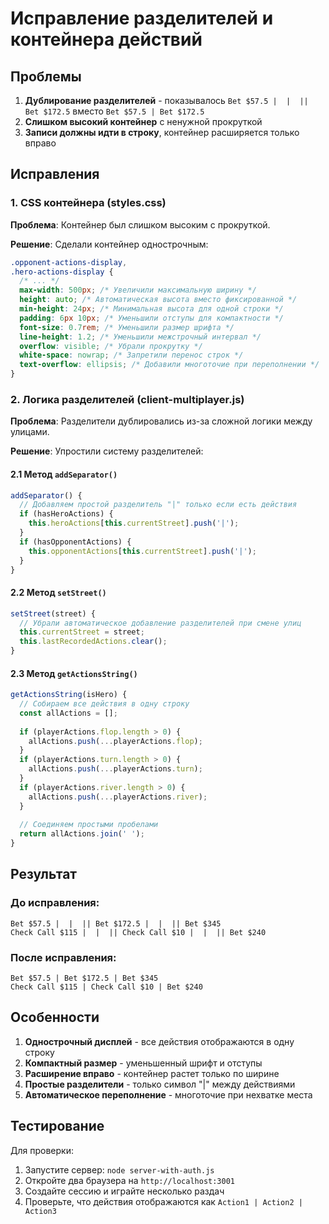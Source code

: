 # Исправление разделителей и контейнера действий

## Проблемы
1. **Дублирование разделителей** - показывалось `Bet $57.5 |  |  || Bet $172.5` вместо `Bet $57.5 | Bet $172.5`
2. **Слишком высокий контейнер** с ненужной прокруткой
3. **Записи должны идти в строку**, контейнер расширяется только вправо

## Исправления

### 1. CSS контейнера (styles.css)

**Проблема**: Контейнер был слишком высоким с прокруткой.

**Решение**: Сделали контейнер однострочным:

```css
.opponent-actions-display,
.hero-actions-display {
  /* ... */
  max-width: 500px; /* Увеличили максимальную ширину */
  height: auto; /* Автоматическая высота вместо фиксированной */
  min-height: 24px; /* Минимальная высота для одной строки */
  padding: 6px 10px; /* Уменьшили отступы для компактности */
  font-size: 0.7rem; /* Уменьшили размер шрифта */
  line-height: 1.2; /* Уменьшили межстрочный интервал */
  overflow: visible; /* Убрали прокрутку */
  white-space: nowrap; /* Запретили перенос строк */
  text-overflow: ellipsis; /* Добавили многоточие при переполнении */
}
```

### 2. Логика разделителей (client-multiplayer.js)

**Проблема**: Разделители дублировались из-за сложной логики между улицами.

**Решение**: Упростили систему разделителей:

#### 2.1 Метод `addSeparator()`
```javascript
addSeparator() {
  // Добавляем простой разделитель "|" только если есть действия
  if (hasHeroActions) {
    this.heroActions[this.currentStreet].push('|');
  }
  if (hasOpponentActions) {
    this.opponentActions[this.currentStreet].push('|');
  }
}
```

#### 2.2 Метод `setStreet()`
```javascript
setStreet(street) {
  // Убрали автоматическое добавление разделителей при смене улиц
  this.currentStreet = street;
  this.lastRecordedActions.clear();
}
```

#### 2.3 Метод `getActionsString()`
```javascript
getActionsString(isHero) {
  // Собираем все действия в одну строку
  const allActions = [];
  
  if (playerActions.flop.length > 0) {
    allActions.push(...playerActions.flop);
  }
  if (playerActions.turn.length > 0) {
    allActions.push(...playerActions.turn);
  }
  if (playerActions.river.length > 0) {
    allActions.push(...playerActions.river);
  }
  
  // Соединяем простыми пробелами
  return allActions.join(' ');
}
```

## Результат

### До исправления:
```
Bet $57.5 |  |  || Bet $172.5 |  |  || Bet $345
Check Call $115 |  |  || Check Call $10 |  |  || Bet $240
```

### После исправления:
```
Bet $57.5 | Bet $172.5 | Bet $345
Check Call $115 | Check Call $10 | Bet $240
```

## Особенности

1. **Однострочный дисплей** - все действия отображаются в одну строку
2. **Компактный размер** - уменьшенный шрифт и отступы
3. **Расширение вправо** - контейнер растет только по ширине
4. **Простые разделители** - только символ "|" между действиями
5. **Автоматическое переполнение** - многоточие при нехватке места

## Тестирование

Для проверки:
1. Запустите сервер: `node server-with-auth.js`
2. Откройте два браузера на `http://localhost:3001`
3. Создайте сессию и играйте несколько раздач
4. Проверьте, что действия отображаются как `Action1 | Action2 | Action3` 